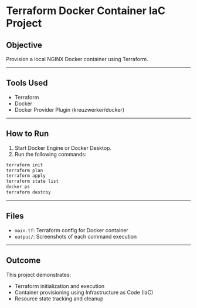 # Terraform Docker Container IaC Project

## Objective
Provision a local NGINX Docker container using Terraform.

---

## Tools Used
- Terraform
- Docker
- Docker Provider Plugin (kreuzwerker/docker)

---

## How to Run

1. Start Docker Engine or Docker Desktop.
2. Run the following commands:

```bash
terraform init
terraform plan
terraform apply
terraform state list
docker ps
terraform destroy
```

---

## Files

- `main.tf`: Terraform config for Docker container
- `output/`: Screenshots of each command execution

---

## Outcome

This project demonstrates:
- Terraform initialization and execution
- Container provisioning using Infrastructure as Code (IaC)
- Resource state tracking and cleanup
